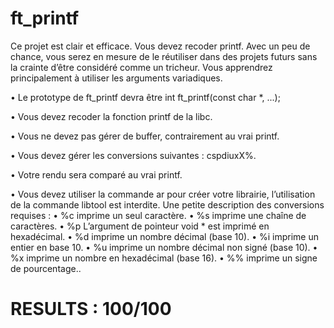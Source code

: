 # ft_printf
Ce projet est clair et efficace. Vous devez recoder printf. Avec un peu de chance, vous serez en mesure de le réutiliser dans des projets futurs sans la crainte d’être considéré comme un tricheur. Vous apprendrez principalement à utiliser les arguments variadiques.

• Le prototype de ft_printf devra être int ft_printf(const char *, ...);

• Vous devez recoder la fonction printf de la libc.

• Vous ne devez pas gérer de buffer, contrairement au vrai printf.

• Vous devez gérer les conversions suivantes : cspdiuxX%.

• Votre rendu sera comparé au vrai printf.

• Vous devez utiliser la commande ar pour créer votre librairie, l’utilisation de la commande libtool est interdite.
Une petite description des conversions requises : 
• %c imprime un seul caractère.
• %s imprime une chaîne de caractères.
• %p L’argument de pointeur void * est imprimé en hexadécimal. • %d imprime un nombre décimal (base 10).
• %i imprime un entier en base 10.
• %u imprime un nombre décimal non signé (base 10).
• %x imprime un nombre en hexadécimal (base 16).
• %% imprime un signe de pourcentage..

# RESULTS : 100/100
